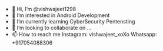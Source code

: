 - 👋 Hi, I’m @vishwajeet1298
- 👀 I’m interested in Android Development
- 🌱 I’m currently learning CyberSecurity Pentensting
- 💞️ I’m looking to collaborate on ...
- 📫 How to reach me 
Instagram: vishwajeet_xoXo
Whatsapp: +917054088306

<!---
vishwajeet1298/vishwajeet1298 is a ✨ special ✨ repository because its `README.md` (this file) appears on your GitHub profile.
You can click the Preview link to take a look at your changes.
--->
